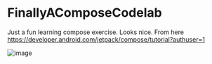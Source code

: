 # FinallyAComposeCodelab

Just a fun learning compose exercise. Looks nice.
From here https://developer.android.com/jetpack/compose/tutorial?authuser=1

![image](https://user-images.githubusercontent.com/108525333/224536221-2dccf17e-ab98-49e5-9183-7713bbd5e43c.png)
